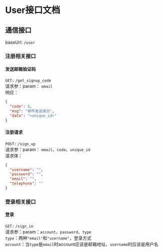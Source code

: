 # User接口文档
## 通信接口
baseUrl: `/user`
### 注册相关接口
#### 发送邮箱验证码
`GET:` `/get_signup_code`<br>
请求参：param： `email`<br>
响应：
```json
{
  "code": 0,
  "msg": "邮件发送成功",
  "data": "<unique_id>"
}
```
#### 注册请求
`POST:` `/sign_up`<br>
请求参：param： `email`、`code`、`unique_id`<br>
请求体：

```json
{
  "username": "",
  "password": "",
  "email": "",
  "telephone": ""
}
```
### 登录相关接口
#### 登录
`GET:` `/sign_in`<br>
请求参：param：`account`、`password`、`type`<br>
`type`：两种`"email"`和`"username"`，登录方式<br>
`account`：当`type`是`email`时account应该是邮箱地址、`username`时应该是用户名
